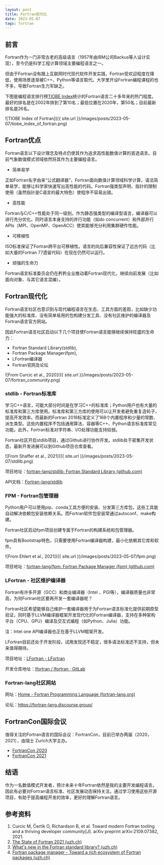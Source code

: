 ```yaml
---
layout: post
title: Fortran现代化
date: 2023-05-07
tags: fortran
---
```


## 前言

Fortran作为一门非常古老的高级语言（1957年由IBM公司Backus等人设计实现），至今仍是科学工程计算领域主要编程语言之一。

但由于Fortran没有跟上互联网时代现代软件开发实践，Fortran受欢迎程度在降低，使用场景逐渐被C++、Python等语言取代。大学里开设Fortran编程课程的也不多，导致Fortran生力军缺乏。

下图是编程语言排行榜[TIOBE Index](https://www.tiobe.com/tiobe-index/fortran/)统计的Fortran语言二十多年来的热门程度。最好的排名是在2002年排到了第10名；最低位置在2020年，第50名；目前最新排名是26名。

![TIOBE Index of Fortran]({{ site.url }}/images/posts/2023-05-07/tiobe_index_of_fortran.png)

## Fortran优点

Fortran语言以下设计理念及特点仍使其作为追求高性能数值计算的首选语言。目前气象数值模式领域依然将其作为主要编程语言。

 - 简单易学
 
  正如Fortran名字由来“公式翻译器”，Fortran面向数值计算领域科学计算，语法简单易学，能够让科学家快速写出高性能的代码。Fortran强类型声明、指针的限制使用（虽然指针是C语言的最大特色）使程序不容易出错。

- 高性能 

Fortran与C/C++性能处于同一级别。作为静态强类型的编译型语言，编译器可以进行充分优化。同时语言本身支持的并行功能（如do concurrent）和外部并行APIs（MPI、OpenMP、OpenACC）使其能够充分利用集群硬件性能。

- 可移植性

ISO标准保证了Fortran跨平台可移植性。语言的向后兼容性保证了远古代码（比如大量的Fortran 77遗留代码）在现在仍然可以运行。

- 顽强的生命力

Fortran语言标准委员会仍在矜矜业业推动着Fortran现代化，继续向前发展（比如面向对象、与其它语言混编）。

## Fortran现代化

Fortran语言社区也意识到与现代编程语言在生态、工具方面的差距，比如缺少功能强大的标准库、没有简单易用的包构建分发工具、没有社区维护的编译器及Fortran语言官方网站。

因此Fortran语言社区启动以下几个项目使Fortran语言能够继续保持旺盛的生命力：
- Fortran Standard Library(stdlib),
- Fortran Package Manager(fpm),
- LFortran编译器
- Fortran官网及论坛


![From Curcic et al., 2020]({{ site.url }}/images/posts/2023-05-07/fortran_community.png)


### stdlib - Fortran标准库

学习C++语言，可能大部分时间是在学习C++的标准库；Python用户也有大量的标准库和第三方库使用。标准库和第三方库的使用可以让开发者避免重复造轮子，提高开发效率。而最新的Fortran 2018标准定义了168个内置程序和少量的常数、派生类型。这些内置程序不包括通用算法、容器等C++、Python语言标准库常见功能。此外，Fortran标准对字符串、I/O处理功能支持较弱。

Fortran社区开启stdlib项目，通过Github进行协作开发。stdlib处于密集开发状态，最新开发进展可以到Github项目仓库查看。

![From Shaffer et al., 2021]({{ site.url }}/images/posts/2023-05-07/stdlib.png)

项目地址：[fortran-lang/stdlib: Fortran Standard Library (github.com)](https://github.com/fortran-lang/stdlib)

API文档：[Fortran-lang/stdlib](https://stdlib.fortran-lang.org/)


### FPM - Fortran包管理器

Python用户可以使用pip、conda工具方便的安装、分发第三方库包，这些工具能自动解决依赖包安装依赖关系。而Fortran软件包安装常通过autoconf、make构建。

Fortran社区启动fpm项目创建专属于Fortran的构建系统和包管理器。

fpm具有Bootstrap特色，只需要使用Fortran编译器构建，最小化依赖其它库和软件。

![From Ehlert et al., 2021]({{ site.url }}/images/posts/2023-05-07/fpm.png)

项目地址：[fortran-lang/fpm: Fortran Package Manager (fpm) (github.com)](https://github.com/fortran-lang/fpm)

### LFortran - 社区维护编译器 

Fortran有许多开源（GCC）和商业编译器（Intel 、PGI等），编译器质量也非常高，为何Fortran社区要再开发一套编译器呢？

Fortran社区希望能够自己维护一套编译器用于为Fortran语言标准化提供前期原型验证，同时基于LLVM编译器框架开发现代化的Fortran编译器，支持在多种架构平台（CPU、GPU）编译及交互式编程（如Python、Julia）功能。

注：Intel one API编译器也正在基于LLVM框架开发。

LFortran目前还处于开发阶段，试用发现还不稳定，很多语法标准还不支持，但未来值得期待。

项目地址：[LFortran - LFortran](https://lfortran.org/)

开发仓库地址：[lfortran / lfortran · GitLab](https://gitlab.com/lfortran/lfortran)

### Fortran-lang社区网站 

网址：[Home - Fortran Programming Language (fortran-lang.org)](https://fortran-lang.org/)

论坛：https://fortran-lang.discourse.group/

## FortranCon国际会议

值得关注的Fortran语言的国际会议：FortranCon，目前已举办两届（2020，2021），由瑞士 Zurich大学主办。

- [FortranCon 2020 ](https://tcevents.chem.uzh.ch/event/12/)
- [FortranCon 2021](https://tcevents.chem.uzh.ch/event/14/)

## 结语

作为一名数值模式开发者，预计未来十年Fortran依然是我的主要开发编程语言。因此有必要对Fortran语言标准、社区发展动态保持关注。通过学习使用这些开源项目，有助于提高编程开发的效率，更好的理解Fortran语言。

## 参考资料

1. Curcic M, Čertík O, Richardson B, et al. Toward modern Fortran tooling and a thriving developer community[J]. arXiv preprint arXiv:2109.07382, 2021.
2. [The State of Fortran 2021 (uzh.ch)](https://tcevents.chem.uzh.ch/event/14/contributions/67/attachments/69/155/FortranCon2021_Fortran-Lang_State_of_Fortran.pdf)
3. [What's new in the Fortran standard library? (uzh.ch)](https://tcevents.chem.uzh.ch/event/14/contributions/65/attachments/74/160/stdlib-talk.pdf)
4. [Fortran package manager - Toward a rich ecosystem of Fortran packages (uzh.ch)](https://tcevents.chem.uzh.ch/event/14/contributions/68/attachments/68/153/ehlert210924.pdf)
